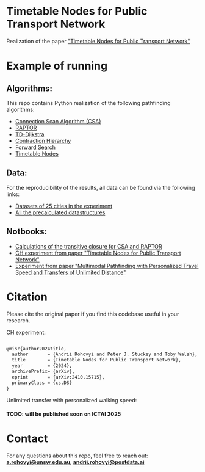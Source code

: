 # Timetable Nodes for Public Transport Network 
Realization of the paper ["Timetable Nodes for Public Transport Network"](https://doi.org/10.48550/arXiv.2410.15715)
# Example of running 

## Algorithms:

This repo contains Python realization of the following pathfinding algorithms:
- [Connection Scan Algorithm (CSA)](https://github.com/andrii-rohovyi/timetable_nodes/blob/main/algorithms/connection_scan_algorithm.py)
- [RAPTOR](https://github.com/andrii-rohovyi/timetable_nodes/blob/main/algorithms/raptor.py)
- [TD-Dijkstra](https://github.com/andrii-rohovyi/timetable_nodes/blob/main/algorithms/dijkstra.py)
- [Contraction Hierarchy](https://github.com/andrii-rohovyi/timetable_nodes/blob/main/data_structures/graph.py)
- [Forward Search](https://github.com/andrii-rohovyi/timetable_nodes/blob/main/algorithms/forward_search.py)
- [Timetable Nodes](https://github.com/andrii-rohovyi/timetable_nodes/blob/main/algorithms/dijkstra.py)

## Data:
For the reproducibility of the results, all data can be found via the following links:
- [Datasets of 25 cities in the experiment](https://unsw-my.sharepoint.com/:f:/g/personal/z5439725_ad_unsw_edu_au/EhybYPEkE-pOlbne7-Bu238BQNVd8Zee1ppydW3UgfSiZA?e=ZZ5gNp)
- [All the precalculated datastructures](https://unsw-my.sharepoint.com/:f:/g/personal/z5439725_ad_unsw_edu_au/EtvFl8qnXe5InN5jAq0TmJgBHi0ZjYLe06UPFWyXSwwLzw?e=YsVbPg)

## Notbooks:
- [Calculations of the transitive closure for CSA and RAPTOR](https://github.com/andrii-rohovyi/timetable_nodes/blob/main/notebooks/Calculate_transitive_clousure.ipynb)
- [CH experiment from paper "Timetable Nodes for Public Transport Network"](https://github.com/andrii-rohovyi/timetable_nodes/blob/main/notebooks/Run_pathfinding_contraction_hierarchy_experiment.ipynb)
- [Experiment from paper "Multimodal Pathfinding with Personalized Travel Speed and Transfers of Unlimited Distance"](https://github.com/andrii-rohovyi/timetable_nodes/blob/main/notebooks/Run_pathfinding_customized_speed_of_unlimited_distance.ipynb)

# Citation
Please cite the original paper if you find this codebase useful in your research.

CH experiment:
```latex

@misc{author2024title,
  author       = {Andrii Rohovyi and Peter J. Stuckey and Toby Walsh},
  title        = {Timetable Nodes for Public Transport Network},
  year         = {2024},
  archivePrefix= {arXiv},
  eprint       = {arXiv:2410.15715},
  primaryClass = {cs.DS}
}
```

Unlimited transfer with personalized walking speed:

#### TODO: will be published soon on ICTAI 2025

# Contact

For any questions about this repo, feel free to reach out: **a.rohovyi@unsw.edu.au**, **andrii.rohovyi@postdata.ai**